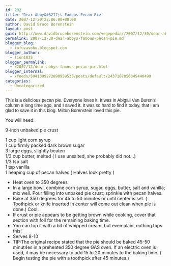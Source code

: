 ```yaml
---
id: 202
title: 'Dear Abby&#8217;s Famous Pecan Pie'
date: 2007-12-30T22:06:00+00:00
author: David Bruce Borenstein
layout: post
guid: http://www.davidbruceborenstein.com/vegepedia//2007/12/30/dear-abbys-famous-pecan-pie/
permalink: 2007-12-30-dear-abbys-famous-pecan-pie.md
blogger_blog:
  - tofuvavohu.blogspot.com
blogger_author:
  - lion1035
blogger_permalink:
  - /2007/12/dear-abbys-famous-pecan-pie.html
blogger_internal:
  - /feeds/5941399272890959533/posts/default/2437107056345440499
categories:
  - Uncategorized
---
```

<span style="font-family: arial;">This is a delicious pecan pie. Everyone loves it. It was in Abigail Van Buren&#8217;s column a long time ago, and I saved it. It was so hard to find it today, that I am glad to save it in this blog. Milton Borenstein loved this pie.</p> 

<p>
  You will need:
</p>

<p>
  9-inch unbaked pie crust
</p>

<p>
  1 cup light corn syrup<br />1 cup firmly packed dark brown sugar<br />3 large eggs, slightly beaten<br />1/3 cup butter, melted ( I use unsalted, she probably did not&#8230;)<br />1/3 tsp salt<br />1 tsp vanilla<br />1 heaping cup of pecan halves ( Halves look pretty )
</p>

<p>
  </span> 
  
  <ul>
    <li>
      Heat oven to 350 degrees
    </li>
    <li>
      In a large bowl, combine corn syrup, sugar, eggs, butter, salt and vanilla; mix well. Pour filling into unbaked pie crust; sprinkle with pecan halves.
    </li>
    <li>
      Bake at 350 degrees for 45 to 50 minutes or until center is set. ( Toothpick or knife inserted in center will come out clean when pie is done.) Cool.
    </li>
    <li>
      If crust or pie appears to be getting brown while cooking, cover that section with foil for the remaining baking time.
    </li>
    <li>
      You can top it with a bit of whipped cream, but even plain, nothing tops this!
    </li>
    <li>
      Serves 8-10
    </li>
    <li>
      TIP:The original recipe stated that the pie should be baked 45-50 minut4es in a preheated 350 degree GAS oven. If an electric oven is used, it may be necessary to add 15 to 20 minutes to the baking time. ( Begin testing the pie with a toothpick after 45 minutes.)
    </li>
  </ul>